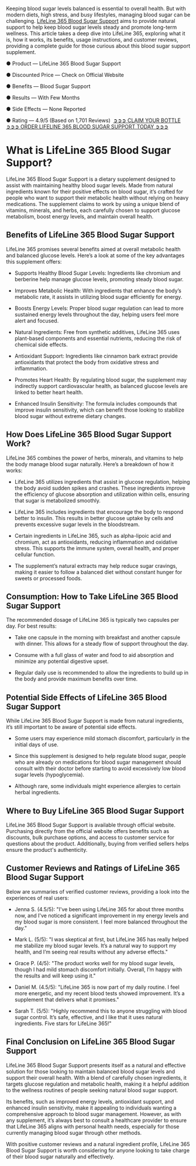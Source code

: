 Keeping blood sugar levels balanced is essential to overall health. But with modern diets, high stress, and busy lifestyles, managing blood sugar can be challenging. [LifeLine 365 Blood Sugar Support](https://www.facebook.com/lifeline365bloodsugarsupport/) aims to provide natural support to help keep blood sugar levels steady and promote long-term wellness. This article takes a deep dive into LifeLine 365, exploring what it is, how it works, its benefits, usage instructions, and customer reviews, providing a complete guide for those curious about this blood sugar support supplement.

● Product — LifeLine 365 Blood Sugar Support

● Discounted Price — Check on Official Website

● Benefits — Blood Sugar Support

● Results — With Few Months

● Side Effects — None Reported

● Rating — 4.9/5 (Based on 1,701 Reviews)
‍
[➲➲➲ CLAIM YOUR BOTTLE ➲➲➲ ORDER LIFELINE 365 BLOOD SUGAR SUPPORT TODAY ➲➲➲](https://atozsupplement.com/lifeline-365-blood-sugar-support/)

# What is LifeLine 365 Blood Sugar Support?

LifeLine 365 Blood Sugar Support is a dietary supplement designed to assist with maintaining healthy blood sugar levels. Made from natural ingredients known for their positive effects on blood sugar, it’s crafted for people who want to support their metabolic health without relying on heavy medications. The supplement claims to work by using a unique blend of vitamins, minerals, and herbs, each carefully chosen to support glucose metabolism, boost energy levels, and maintain overall health.

## Benefits of LifeLine 365 Blood Sugar Support

LifeLine 365 promises several benefits aimed at overall metabolic health and balanced glucose levels. Here’s a look at some of the key advantages this supplement offers:

- Supports Healthy Blood Sugar Levels: Ingredients like chromium and berberine help manage glucose levels, promoting steady blood sugar.

- Improves Metabolic Health: With ingredients that enhance the body’s metabolic rate, it assists in utilizing blood sugar efficiently for energy.

- Boosts Energy Levels: Proper blood sugar regulation can lead to more sustained energy levels throughout the day, helping users feel more alert and focused.

- Natural Ingredients: Free from synthetic additives, LifeLine 365 uses plant-based components and essential nutrients, reducing the risk of chemical side effects.

- Antioxidant Support: Ingredients like cinnamon bark extract provide antioxidants that protect the body from oxidative stress and inflammation.

- Promotes Heart Health: By regulating blood sugar, the supplement may indirectly support cardiovascular health, as balanced glucose levels are linked to better heart health.

- Enhanced Insulin Sensitivity: The formula includes compounds that improve insulin sensitivity, which can benefit those looking to stabilize blood sugar without extreme dietary changes.

## How Does LifeLine 365 Blood Sugar Support Work?

LifeLine 365 combines the power of herbs, minerals, and vitamins to help the body manage blood sugar naturally. Here’s a breakdown of how it works:

- LifeLine 365 utilizes ingredients that assist in glucose regulation, helping the body avoid sudden spikes and crashes. These ingredients improve the efficiency of glucose absorption and utilization within cells, ensuring that sugar is metabolized smoothly.

- LifeLine 365 includes ingredients that encourage the body to respond better to insulin. This results in better glucose uptake by cells and prevents excessive sugar levels in the bloodstream.

- Certain ingredients in LifeLine 365, such as alpha-lipoic acid and chromium, act as antioxidants, reducing inflammation and oxidative stress. This supports the immune system, overall health, and proper cellular function.

-  The supplement’s natural extracts may help reduce sugar cravings, making it easier to follow a balanced diet without constant hunger for sweets or processed foods.

## Consumption: How to Take LifeLine 365 Blood Sugar Support

The recommended dosage of LifeLine 365 is typically two capsules per day. For best results:

-  Take one capsule in the morning with breakfast and another capsule with dinner. This allows for a steady flow of support throughout the day.

-  Consume with a full glass of water and food to aid absorption and minimize any potential digestive upset.

-  Regular daily use is recommended to allow the ingredients to build up in the body and provide maximum benefits over time.

## Potential Side Effects of LifeLine 365 Blood Sugar Support

While LifeLine 365 Blood Sugar Support is made from natural ingredients, it’s still important to be aware of potential side effects.

- Some users may experience mild stomach discomfort, particularly in the initial days of use.

- Since this supplement is designed to help regulate blood sugar, people who are already on medications for blood sugar management should consult with their doctor before starting to avoid excessively low blood sugar levels (hypoglycemia).

- Although rare, some individuals might experience allergies to certain herbal ingredients.

## Where to Buy LifeLine 365 Blood Sugar Support

LifeLine 365 Blood Sugar Support is available through official website. Purchasing directly from the official website offers benefits such as discounts, bulk purchase options, and access to customer service for questions about the product. Additionally, buying from verified sellers helps ensure the product's authenticity.

## Customer Reviews and Ratings of LifeLine 365 Blood Sugar Support

Below are summaries of verified customer reviews, providing a look into the experiences of real users:

- Jenna S. (4.5/5): "I've been using LifeLine 365 for about three months now, and I've noticed a significant improvement in my energy levels and my blood sugar is more consistent. I feel more balanced throughout the day."

- Mark L. (5/5): "I was skeptical at first, but LifeLine 365 has really helped me stabilize my blood sugar levels. It’s a natural way to support my health, and I’m seeing real results without any adverse effects."

- Grace P. (4/5): "The product works well for my blood sugar levels, though I had mild stomach discomfort initially. Overall, I’m happy with the results and will keep using it."

- Daniel M. (4.5/5): "LifeLine 365 is now part of my daily routine. I feel more energetic, and my recent blood tests showed improvement. It’s a supplement that delivers what it promises."

- Sarah T. (5/5): "Highly recommend this to anyone struggling with blood sugar control. It’s safe, effective, and I like that it uses natural ingredients. Five stars for LifeLine 365!"

## Final Conclusion on LifeLine 365 Blood Sugar Support

LifeLine 365 Blood Sugar Support presents itself as a natural and effective solution for those looking to maintain balanced blood sugar levels and support their overall health. With a blend of carefully chosen ingredients, it targets glucose regulation and metabolic health, making it a helpful addition to the wellness routines of people seeking natural blood sugar support.

Its benefits, such as improved energy levels, antioxidant support, and enhanced insulin sensitivity, make it appealing to individuals wanting a comprehensive approach to blood sugar management. However, as with any supplement, it’s always best to consult a healthcare provider to ensure that LifeLine 365 aligns with personal health needs, especially for those currently managing blood sugar through other methods.

With positive customer reviews and a natural ingredient profile, LifeLine 365 Blood Sugar Support is worth considering for anyone looking to take charge of their blood sugar naturally and effectively.
